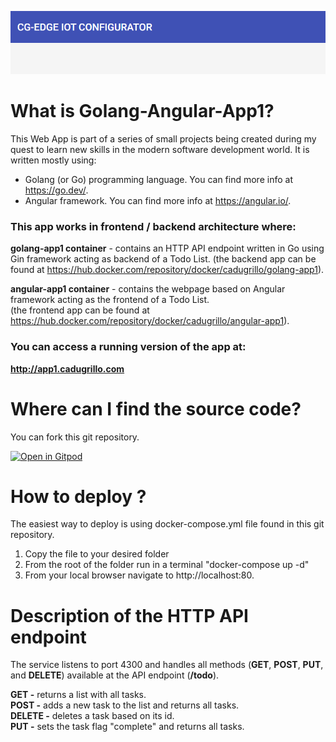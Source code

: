 <p align="center">
  <img title="cg-edge-configurator" src='https://raw.githubusercontent.com/cadugrillo/cg-edge-resources/main/cg-edge-banner.png' />
</p>

<h1>What is Golang-Angular-App1?</h1>

This Web App is part of a series of small projects being created during my quest to learn new skills in the modern software development world. It is written mostly using:

- Golang (or Go) programming language. You can find more info at https://go.dev/.
- Angular framework. You can find more info at https://angular.io/.


<h3>This app works in frontend / backend architecture where:</h3>

**golang-app1 container**   - contains an HTTP API endpoint written in Go using Gin framework acting as backend of a Todo List.
(the backend app can be found at https://hub.docker.com/repository/docker/cadugrillo/golang-app1).  

**angular-app1 container** - contains the webpage based on Angular framework acting as the frontend of a Todo List.  
(the frontend app can be found at https://hub.docker.com/repository/docker/cadugrillo/angular-app1).


<h3>You can access a running version of the app at:</h3>

**http://app1.cadugrillo.com**


<h1>Where can I find the source code?</h1>

You can fork this git repository.

[![Open in Gitpod](https://gitpod.io/button/open-in-gitpod.svg)](https://gitpod.io/#https://github.com/cadugrillo/golang-angular-App1.git)

<h1>How to deploy ?</h1>

The easiest way to deploy is using docker-compose.yml file found in this git repository.

1. Copy the file to your desired folder
2.  From the root of the folder run in a terminal "docker-compose up -d"
3. From your local browser navigate to http://localhost:80.

<h1>Description of the HTTP API endpoint</h1>

The service listens to port 4300 and handles all methods (**GET**, **POST**, **PUT**, and **DELETE**) available at the API endpoint (**/todo**). 

**GET -** returns a list with all tasks.  
**POST -** adds a new task to the list and returns all tasks.  
**DELETE -** deletes a task based on its id.  
**PUT -** sets the task flag "complete" and returns all tasks.
